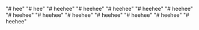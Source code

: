 "# hee" 
"# hee" 
"# heehee" 
"# heehee" 
"# heehee" 
"# heehee" 
"# heehee" 
"# heehee" 
"# heehee" 
"# heehee" 
"# heehee" 
"# heehee" 
"# heehee" 
"# heehee" 
